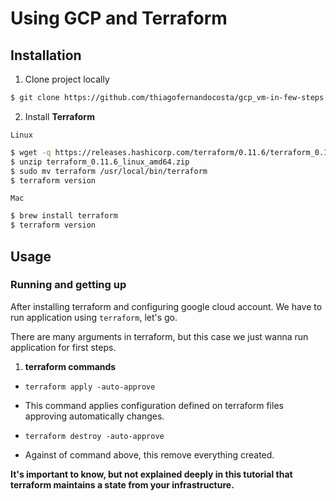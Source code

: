 # Using GCP and Terraform

## Installation
1. Clone project locally
```bash
$ git clone https://github.com/thiagofernandocosta/gcp_vm-in-few-steps && cd gcp_vm-in-few-steps
```

2. Install **Terraform**

`Linux`
```bash
$ wget -q https://releases.hashicorp.com/terraform/0.11.6/terraform_0.11.6_linux_amd64.zip
$ unzip terraform_0.11.6_linux_amd64.zip
$ sudo mv terraform /usr/local/bin/terraform
$ terraform version
```
`Mac`
```bash
$ brew install terraform
$ terraform version
```

## Usage
### Running and getting up
After installing terraform and configuring google cloud account. We have to run application using `terraform`, let's go.

There are many arguments in terraform, but this case we just wanna run application for first steps.

1. **terraform commands**
  * `terraform apply -auto-approve`
  *  This command applies configuration defined on terraform files approving automatically changes.

  * `terraform destroy -auto-approve`
  * Against of command above, this remove everything created.

**It's important to know, but not explained deeply in this tutorial that terraform maintains a state from your infrastructure.**